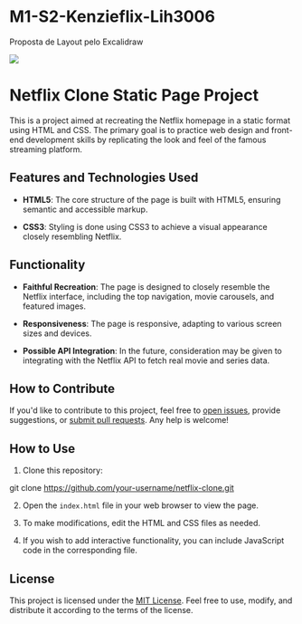 # M1-S2-Kenzieflix-Lih3006

Proposta de Layout pelo Excalidraw

<img src="https://i.imgur.com/NId1Vun.png">

# Netflix Clone Static Page Project



This is a project aimed at recreating the Netflix homepage in a static format using HTML and CSS. The primary goal is to practice web design and front-end development skills by replicating the look and feel of the famous streaming platform.

## Features and Technologies Used

- **HTML5**: The core structure of the page is built with HTML5, ensuring semantic and accessible markup.

- **CSS3**: Styling is done using CSS3 to achieve a visual appearance closely resembling Netflix.


## Functionality

- **Faithful Recreation**: The page is designed to closely resemble the Netflix interface, including the top navigation, movie carousels, and featured images.

- **Responsiveness**: The page is responsive, adapting to various screen sizes and devices.

- **Possible API Integration**: In the future, consideration may be given to integrating with the Netflix API to fetch real movie and series data.

## How to Contribute

If you'd like to contribute to this project, feel free to [open issues](link_to_issues), provide suggestions, or [submit pull requests](link_to_pull_requests). Any help is welcome!

## How to Use

1. Clone this repository:

git clone https://github.com/your-username/netflix-clone.git

2. Open the `index.html` file in your web browser to view the page.

3. To make modifications, edit the HTML and CSS files as needed.

4. If you wish to add interactive functionality, you can include JavaScript code in the corresponding file.

## License

This project is licensed under the [MIT License](license_link). Feel free to use, modify, and distribute it according to the terms of the license.

